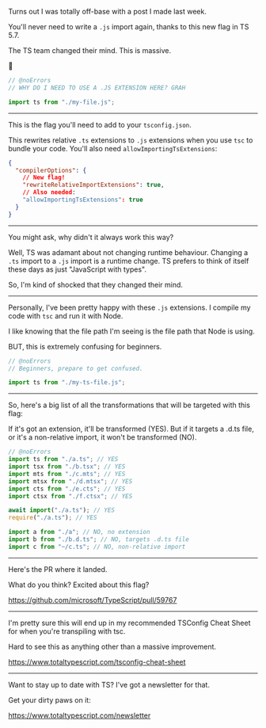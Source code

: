 Turns out I was totally off-base with a post I made last week.

You'll never need to write a `.js` import again, thanks to this new flag in TS 5.7.

The TS team changed their mind. This is massive.

🧵

```ts twoslash
// @noErrors
// WHY DO I NEED TO USE A .JS EXTENSION HERE? GRAH

import ts from "./my-file.js";
```

---

This is the flag you'll need to add to your `tsconfig.json`.

This rewrites relative `.ts` extensions to `.js` extensions when you use `tsc` to bundle your code. You'll also need `allowImportingTsExtensions`:

```json
{
  "compilerOptions": {
    // New flag!
    "rewriteRelativeImportExtensions": true,
    // Also needed:
    "allowImportingTsExtensions": true
  }
}
```

---

You might ask, why didn't it always work this way?

Well, TS was adamant about not changing runtime behaviour. Changing a `.ts` import to a `.js` import is a runtime change. TS prefers to think of itself these days as just "JavaScript with types".

So, I'm kind of shocked that they changed their mind.

---

Personally, I've been pretty happy with these `.js` extensions. I compile my code with `tsc` and run it with Node.

I like knowing that the file path I'm seeing is the file path that Node is using.

BUT, this is extremely confusing for beginners.

```ts twoslash
// @noErrors
// Beginners, prepare to get confused.

import ts from "./my-ts-file.js";
```

---

So, here's a big list of all the transformations that will be targeted with this flag:

If it's got an extension, it'll be transformed (YES). But if it targets a .d.ts file, or it's a non-relative import, it won't be transformed (NO).

```ts twoslash
// @noErrors
import ts from "./a.ts"; // YES
import tsx from "./b.tsx"; // YES
import mts from "./c.mts"; // YES
import mtsx from "./d.mtsx"; // YES
import cts from "./e.cts"; // YES
import ctsx from "./f.ctsx"; // YES

await import("./a.ts"); // YES
require("./a.ts"); // YES

import a from "./a"; // NO, no extension
import b from "./b.d.ts"; // NO, targets .d.ts file
import c from "~/c.ts"; // NO, non-relative import
```

---

Here's the PR where it landed.

What do you think? Excited about this flag?

https://github.com/microsoft/TypeScript/pull/59767

---

I'm pretty sure this will end up in my recommended TSConfig Cheat Sheet for when you're transpiling with tsc.

Hard to see this as anything other than a massive improvement.

https://www.totaltypescript.com/tsconfig-cheat-sheet

---

Want to stay up to date with TS? I've got a newsletter for that.

Get your dirty paws on it:

https://www.totaltypescript.com/newsletter
